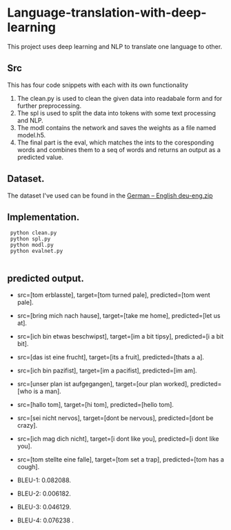 # Language-translation-with-deep-learning
This project uses deep learning and NLP to translate one language to other.

## Src
This has four code snippets with each with its own functionality
 1. The clean.py is used to clean the given data into readabale form and for further preprocessing.
 2. The spl is used to split the data into tokens with some text processing and NLP.
 3. The modl contains the network and saves the weights as a file named model.h5.
 4. The final part is the eval, which matches the ints to the coresponding words and combines them to a seq of words and returns an output
 as a predicted value.
 
## Dataset.
The dataset I've used can be found in the [German – English deu-eng.zip](http://www.manythings.org/anki/deu-eng.zip)

## Implementation.
```
 python clean.py
 python spl.py
 python modl.py
 python evalnet.py
 
 ```
 ## predicted output.
- src=[tom erblasste], target=[tom turned pale], predicted=[tom went pale].
- src=[bring mich nach hause], target=[take me home], predicted=[let us at].
- src=[ich bin etwas beschwipst], target=[im a bit tipsy], predicted=[i a bit bit].
- src=[das ist eine frucht], target=[its a fruit], predicted=[thats a a].
- src=[ich bin pazifist], target=[im a pacifist], predicted=[im am].
- src=[unser plan ist aufgegangen], target=[our plan worked], predicted=[who is a man].
- src=[hallo tom], target=[hi tom], predicted=[hello tom].
- src=[sei nicht nervos], target=[dont be nervous], predicted=[dont be crazy].
- src=[ich mag dich nicht], target=[i dont like you], predicted=[i dont like you].
- src=[tom stellte eine falle], target=[tom set a trap], predicted=[tom has a cough].

- BLEU-1: 0.082088.
- BLEU-2: 0.006182.
- BLEU-3: 0.046129.
- BLEU-4: 0.076238 .
